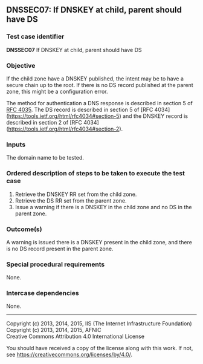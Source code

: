 ## DNSSEC07: If DNSKEY at child, parent should have DS

### Test case identifier
**DNSSEC07** If DNSKEY at child, parent should have DS

### Objective

If the child zone have a DNSKEY published, the intent may be to have a
secure chain up to the root. If there is no DS record published at the
parent zone, this might be a configuration error.

The method for authentication a DNS response is described in section 5 of
[RFC 4035](https://tools.ietf.org/html/rfc4035#section-5). The DS record
is described in section 5 of [RFC 4034]
(https://tools.ietf.org/html/rfc4034#section-5) and the DNSKEY record is
described in section 2 of [RFC 4034]
(https://tools.ietf.org/html/rfc4034#section-2).

### Inputs

The domain name to be tested.

### Ordered description of steps to be taken to execute the test case

1. Retrieve the DNSKEY RR set from the child zone.
2. Retrieve the DS RR set from the parent zone.
3. Issue a warning if there is a DNSKEY in the child zone and no DS in the parent zone.

### Outcome(s)

A warning is issued there is a DNSKEY present in the child zone, and there
is no DS record present in the parent zone.

### Special procedural requirements

None.

### Intercase dependencies

None.

-------

Copyright (c) 2013, 2014, 2015, IIS (The Internet Infrastructure Foundation)  
Copyright (c) 2013, 2014, 2015, AFNIC  
Creative Commons Attribution 4.0 International License

You should have received a copy of the license along with this
work.  If not, see <https://creativecommons.org/licenses/by/4.0/>.
